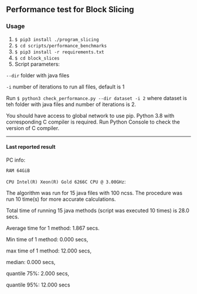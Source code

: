 ## Performance test for Block Slicing

### Usage

1. ```$ pip3 install ./program_slicing```
2. ```$ cd scripts/performance_benchmarks```
3. ```$ pip3 install -r requirements.txt```
4. ```$ cd block_slices```
5. Script parameters: 

`--dir` folder with java files

`-i` number of iterations to run all files, default is 1

Run ```$ python3 check_performance.py --dir dataset -i 2```
where dataset is teh folder with java files and number of iterations is 2.


You should have access to global network to use pip.
Python 3.8 with corresponding C compiler is required.
Run Python Console to check the version of C compiler.

___
#### Last reported result

PC info:

`RAM 64GiB` 

`CPU Intel(R) Xeon(R) Gold 6266C CPU @ 3.00GHz`:

The algorithm was run for 15 java files with 100 ncss. The procedure was run 10 time(s) for more accurate calculations.

Total time of running 15 java methods (script was executed 10 times) is 28.0 secs.

Average time for 1 method: 1.867 secs. 

Min time of 1 method: 0.000 secs, 

max time of 1 method: 12.000 secs, 

median: 0.000 secs, 

quantile 75%: 2.000 secs, 

quantile 95%: 12.000 secs